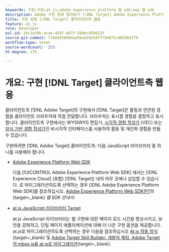 ```yaml
---
keywords: 구현;구현;at.js;adobe experience platform 웹 sdk;aep 웹 sdk
description: Adobe 구현 방법 알아보기 [!DNL Target] Adobe Experience Platform Web SDK(AEP Web SDK) 또는 [!DNL Target] at.js JavaScript 라이브러리.
title: 구현 방법 [!DNL Target] 클라이언트측 웹용
feature: at.js
role: Developer
exl-id: 34c1e39b-acae-4547-b67f-584bcd59913f
source-git-commit: 719eb95049dad3bee5925dff794871cd65969f79
workflow-type: tm+mt
source-wordcount: '253'
ht-degree: 27%

---
```


# 개요: 구현 [!DNL Target] 클라이언트측 웹용

클라이언트측 [!DNL Adobe Target]의 구현에서 [!DNL Target]은 활동과 연관된 경험을 클라이언트 브라우저에 직접 전달합니다. 브라우저는 표시할 경험을 결정하고 표시합니다. 클라이언트측 구현에서는 WYSIWYG 편집기, [시각적 경험 작성기](/help/main/c-experiences/c-visual-experience-composer/visual-experience-composer.md) (VEC) 또는 [양식 기반 경험 작성기](/help/main/c-experiences/form-experience-composer.md)인 비시각적 인터페이스를 사용하여 활동 및 개인화 경험을 만들 수 있습니다.

구현하려면 [!DNL Adobe Target] 클라이언트측: 다음 JavaScript 라이브러리 중 하나를 사용해야 합니다.

* [Adobe Experience Platform Web SDK](https://developer.adobe.com/target/implement/client-side/aep-web-sdk/)

   다음 [!UICONTROL Adobe Experience Platform Web SDK] 에서는 [!DNL Experience Cloud] (포함) [!DNL Target]) 내의 아무 곳에나 삽입할 수 있습니다. 로 마이그레이션하도록 선택하는 경우 [!DNL Adobe Experience Platform Web SDK]를 참조하십시오. [Adobe Experience Platform Web SDK란?](https://developer.adobe.com/target/implement/client-side/aep-web-sdk/)의 {target=_blank} *웹 SDK 안내서*.

* [at.js JavaScript 라이브러리 Target](https://developer.adobe.com/target/implement/client-side/atjs/how-atjs-works/how-atjs-works/)

   at.js JavaScript 라이브러리는 웹 구현에 대한 페이지 로드 시간을 향상시키고, 보안을 강화하고, 단일 페이지 애플리케이션에 대해 더 나은 구현 옵션을 제공합니다. at.js로 마이그레이션하도록 선택하는 경우 다음을 참조하십시오 [At.js 작동 방식](https://developer.adobe.com/target/implement/client-side/atjs/how-atjs-works/how-atjs-works/){target=_blank} 및 [Adobe Target Skill Builder: 개발자 채팅, Adobe Target의 mbox.js를 at.js로 마이그레이션](https://seminars.adobeconnect.com/ptdo6mfo6qn6/?proto=true){target=_blank}.



